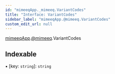 ```yaml
---
id: "mimeeqApp._mimeeq.VariantCodes"
title: "Interface: VariantCodes"
sidebar_label: "mimeeqApp.@mimeeq.VariantCodes"
custom_edit_url: null
---
```


[mimeeqApp](../modules/mimeeqApp.md).[@mimeeq](../namespaces/mimeeqApp._mimeeq.md).VariantCodes

## Indexable

▪ [key: `string`]: `string`

